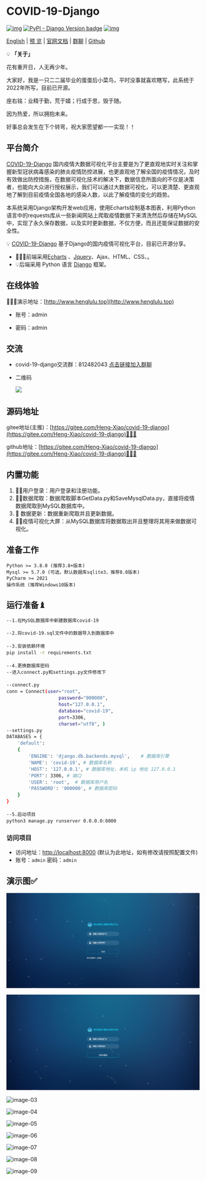 # COVID-19-Django

[![img](https://img.shields.io/badge/python-%3E=3.8.x-green.svg)](https://python.org/)  [![PyPI - Django Version badge](https://img.shields.io/badge/django%20versions-4.1-blue)](https://docs.djangoproject.com/zh-hans/4.1/) [![img](https://img.shields.io/badge/Echats-%3E%3D%204.2.1-brightgreen)](https://echarts.apache.org/zh/index.html) 

[English](./README.en.md) | [预 览](http://www.henglulu.top) | [官网文档](https://www.django-vue-admin.com) | [群聊](https://qm.qq.com/cgi-bin/qm/qr?k=fOdnHhC8DJlRHGYSnyhoB8P5rgogA6Vs&jump_from=webapi) | [Github](https://github.com/liqianglog/django-vue-admin) 


💡 **「关于」**

花有重开日，人无再少年。

大家好，我是一只二二届毕业的蛋蛋后小菜鸟，平时没事就喜欢瞎写，此系统于2022年所写，目前已开源。

座右铭：业精于勤，荒于嬉；行成于思，毁于随。

因为热爱，所以拥抱未来。

好事总会发生在下个转弯，祝大家愿望都一一实现！！

## 平台简介

[COVID-19-Django](https://gitee.com/Heng-Xiao/covid-19-django) 国内疫情大数据可视化平台主要是为了更直观地实时关注和掌握新型冠状病毒感染的肺炎疫情防控进展，也更直观地了解全国的疫情情况，及时有效做出防控措施，在数据可视化技术的解决下，数据信息所面向的不仅是决策者，也能向大众进行授权展示，我们可以通过大数据可视化，可以更清楚、更直观地了解到目前疫情全国各地的感染人数，以此了解疫情的变化的趋势。

本系统采用Django架构开发web应用，使用Echarts绘制基本图表，利用Python语言中的requests库从一些新闻网站上爬取疫情数据下来清洗然后存储在MySQL中，实现了永久保存数据，以及实时更新数据，不仅方便，而且还能保证数据的安全性。

💡 [COVID-19-Django](https://gitee.com/Heng-Xiao/covid-19-django) 基于Django的国内疫情可视化平台，目前已开源分享。



* 🧑‍🤝‍🧑前端采用[Echarts](https://echarts.apache.org/zh/index.html) 、[Jquery](https://jquery.com/)、Ajax、HTML、CSS、。
* 💡后端采用 Python 语言 [Django](https://www.djangoproject.com/) 框架。



## 在线体验

👩‍👧‍👦演示地址：[http://www.henglulu.top](http://www.henglulu.top) 

- 账号：admin 

- 密码：admin




## 交流

-  covid-19-django交流群：812482043 [点击链接加入群聊](https://qm.qq.com/cgi-bin/qm/qr?k=aJVwjDvH-Es4MPJQuoO32N0SucK22TE5&jump_from=webapi)

- 二维码

  <img src='http://rt5c1mogb.hn-bkt.clouddn.com/covid/1.png' width='300'>

## 源码地址

gitee地址(主推)：[https://gitee.com/Heng-Xiao/covid-19-django](https://gitee.com/Heng-Xiao/covid-19-django)👩‍👦‍👦

github地址：[https://gitee.com/Heng-Xiao/covid-19-django](https://gitee.com/Heng-Xiao/covid-19-django)👩‍👦‍👦



## 内置功能

1.  👨‍⚕️用户登录：用户登录和注册功能。
2.  👩‍⚕️数据爬取：数据爬取脚本GetData.py和SaveMysqlData.py，直接将疫情数据爬取到MySQL数据库中。
3.   :grapes: 数据更新：数据重新爬取并且更新数据。
4.  👨‍🎓疫情可视化大屏：从MySQL数据库将数据取出并且整理将其用来做数据可视化。



## 准备工作
~~~
Python >= 3.8.0 (推荐3.8+版本)
Mysql >= 5.7.0 (可选，默认数据库sqlite3，推荐8.0版本)
PyCharm >= 2021
操作系统 (推荐Windows10版本)
~~~

## 运行准备♝

```bash
--1.在MySQL数据库中新建数据库covid-19

--2.将covid-19.sql文件中的数据导入到数据库中

--3.安装依赖环境
pip install -r requirements.txt

--4.更换数据库密码
--进入connect.py和settings.py文件修改下

--connect.py
conn = Connect(user="root",
                   password="000000",
                   host="127.0.0.1",
                   database="covid-19",
                   port=3306,
                   charset="utf8", )
--settings.py
DATABASES = {
    'default':
    {
        'ENGINE': 'django.db.backends.mysql',    # 数据库引擎
        'NAME': 'covid-19', # 数据库名称
        'HOST': '127.0.0.1', # 数据库地址，本机 ip 地址 127.0.0.1
        'PORT': 3306, # 端口
        'USER': 'root',  # 数据库用户名
        'PASSWORD': '000000', # 数据库密码
    }
}

--5.启动项目
python3 manage.py runserver 0.0.0.0:8000
```


### 访问项目

- 访问地址：[http://localhost:8000](http://localhost:8000) (默认为此地址，如有修改请按照配置文件)
- 账号：`admin` 密码：`admin`




## 演示图✅

![image-01](static/img/1.png)

![image-02](static/img/2.png)

![image-03](static/img/3.png)

![image-04](static/img/4.png)

![image-05](static/img/5.png)

![image-06](static/img/6.png)

![image-07](static/img/7.png)

![image-08](static/img/8.png)

![image-09](static/img/9.png)
